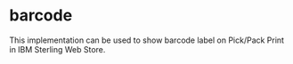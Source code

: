 # barcode

This implementation can be used to show barcode label on Pick/Pack Print in IBM Sterling Web Store.
